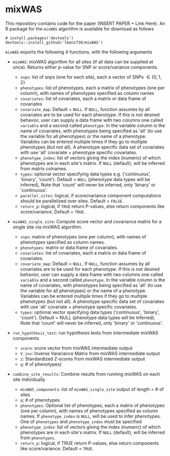 # mixWAS

This repository contains code for the paper (INSERT PAPER + Link Here). An R package for the `mixWAS` algorithm is available for download as follows

```
# install.packages('devtools')
devtools::install_github('lbenz730/mixWAS')
```

`mixWAS` exports the following 4 functions, with the following arguments


* `mixWAS`: mixWAS algorithm for all sites (if all data can be supplied at once). Returns either p-value for SNP or score/variance components.
    * `snps`: list of snps (one for each site), each a vector of SNPs $\in \{0,1,2\}$
    * `phenotypes`: list of phenotypes, each a matrix of phenotypes (one per column), with names of phenotypes specified as column names
    * `covariates`: list of covariates, each a matrix or data frame of covariates
    * `covariate_map`: Default = `NULL`. If `NULL`, function assumes by all covariates are to be used for each phenotype. If this is not desired behavior, user can supply a data frame with two columns one called `variable` and a second called `phenotype`. In the variable column is the name of covariates, with phenotypes being specified as 'all' (to use the variable for all phenotypes) or the name of a phenotype. Variables can be entered multiple times if they go to multiple phenotypes (but not all). A phenotype specific data set of covariates with use 'all' covariate + phenotype specific covariates.
    * `phenotype_index`: list of vectors giving the index (numeric) of which phenotypes are in each site's matrix. If `NULL` (default), will be inferred from matrix colnames.
    * `types`: optional vector specifying data types e.g. ('continuous', 'binary', 'count'). Default = `NULL` (phenotype data types will be inferred), Note that 'count' will never be inferred, only 'binary' or 'continuous'.
    * `parallel_sites`: logical, if score/variance component computations should be parallelized over sites. Default = `FALSE`.
    * `return_p`: logical, if `TRUE` return P-values, else return components like score/variance. Default = `TRUE`.

* `mixWAS_single_site`: Compute score vector and covariance matrix for a single site via mixWAS algorithm.
    * `snps`: matrix of phenotypes (one per column), with names of phenotypes specified as column names.
    * `phenotypes`: matrix or data frame of covariates.
    * `covariates`: list of covariates, each a matrix or data frame of covariates.
    * `covariate_map`: Default = `NULL`. If `NULL`, function assumes by all covariates are to be used for each phenotype. If this is not desired behavior, user can supply a data frame with two columns one called `variable` and a second called `phenotype`. In the variable column is the name of covariates, with phenotypes being specified as 'all' (to use the variable for all phenotypes) or the name of a phenotype. Variables can be entered multiple times if they go to multiple phenotypes (but not all). A phenotype specific data set of covariates with use 'all' covariate + phenotype specific covariates.
    * `types`: optional vector specifying data types ('continuous', 'binary', 'count'). Default = NULL (phenotype data types will be inferred). Note that 'count' will never be inferred, only 'binary' or 'continuous'.
    
* `run_hypothesis_test`: run hypothesis tests from intermediate mixWAS components
  * `score`: score vector from mixWAS intermediate output
  * `V_inv`: Inverse Varariance Matrix from mixWAS intermediate output
  * `z`: Standardized Z-scores from mixWAS intermediate output
  * `q`: # of phenotypes}

* `combine_site_results`: Combine results from running mixWAS on each site individually
    * `mixWAS_components`:	list of  `mixWAS_single_site` output of length = # of sites
    * `q`: # of phenotypes
    * `phenotypes`:	Optional list of phenotypes, each a matrix of phenotypes (one per column), with names of phenotypes specified as column names. If `phenotype_index` is `NULL`, will be used to infer phenotypes. One of `phenotypes` and `phenotype_index` must be specified
    * `phenotype_index`:	list of vectors giving the index (numeric) of which phenotypes are in each site's matrix. If `NULL` (default), will be inferred from `phenotypes`.
    * `return_p`: logical, if TRUE return P-values, else return components like score/variance. Default = `TRUE`.

